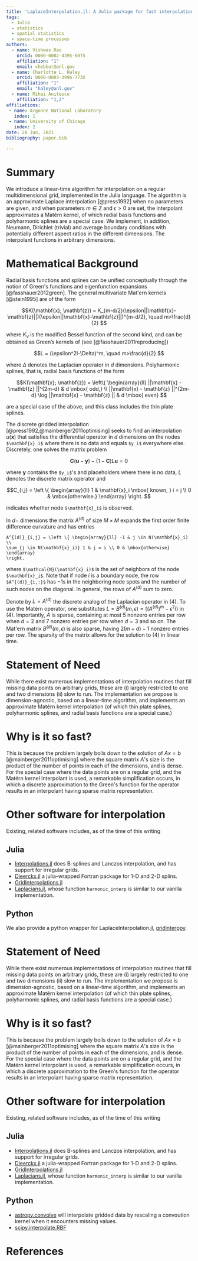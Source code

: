 ```yaml
---
title: 'LaplaceInterpolation.jl: A Julia package for fast interpolation on a grid'
tags:
  - Julia
  - statistics
  - spatial statistics
  - space-time processes
authors:
  - name: Vishwas Rao
    orcid: 0000-0002-4395-6075
    affiliation: "1"
    email: vhebbur@anl.gov
  - name: Charlotte L. Haley
    orcid: 0000-0003-3996-773X
    affiliation: "1"
    email: "haley@anl.gov" 
  - name: Mihai Anitescu
    affiliation: "1,2"
affiliations:
 - name: Argonne National Laboratory
   index: 1
 - name: University of Chicago
   index: 2
date: 28 Jun, 2021
bibliography: paper.bib

---
```


# Summary

We introduce a linear-time algorithm for interpolation on a regular
multidimensional grid, implemented in the Julia language. The algorithm is an
approximate Laplace interpolation [@press1992] when no parameters are given, and
when parameters $m\in\mathbb{Z}$ and $\epsilon > 0$ are set, the interpolant
approximates a Matérn kernel, of which radial basis functions and polyharmonic
splines are a special case. We implement, in addition, Neumann, Dirichlet
(trivial) and average boundary conditions with potentially different aspect
ratios in the different dimensions. The interpolant functions in arbitrary
dimensions.

# Mathematical Background

Radial basis functions and splines can be unified conceptually through the notion of
Green's functions and eigenfunction expansions [@fasshauer2012green]. 
The general multivariate Mat\'ern kernels [@stein1995] are of the form

```math
K(\mathbf{x}; \mathbf{z}) = K_{m-d/2}(\epsilon||\mathbf{x}-\mathbf{z}||)(\epsilon||\mathbf{x}-\mathbf{z}||)^{m-d/2}, \quad m>\frac{d}{2} 
```

where $K_{\nu}$ is the modified Bessel function of the second kind, and can be obtained as Green’s kernels of (see [@fasshauer2011reproducing])

```math
L = (\epsilon^2I-\Delta)^m, \quad m>\frac{d}{2} 
```

where $\Delta$ denotes the Laplacian operator in $d$ dimensions. Polyharmonic splines, that is, radial basis functions
of the form

```math
K(\mathbf{x}; \mathbf{z}) = \left\{ \begin{array}{ll} ||\mathbf{x} - \mathbf{z} ||^{2m-d} & d \mbox{ odd,} \\
||\mathbf{x} - \mathbf{z} ||^{2m-d} \log ||\mathbf{x} - \mathbf{z} || & d \mbox{
even} 
```

are a special case of the above, and this class includes the thin plate splines. 

The discrete gridded interpolation [@press1992,@mainberger2011optimising] seeks
to find an interpolation $u(\mathbf{x})$ that satisfies the differential operator in
$d$ dimensions on the nodes `$\mathbf{x}_i$` where there is no data and equals
`$y_i$` everywhere else. Discretely, one solves the
matrix problem

```math 
\mathbf{C} (\mathbf{u} - \mathbf{y}) - (1 - \mathbf{C}) L \mathbf{u} = 0 
```

where $\mathbf{y}$ contains the `$y_i$`'s and placeholders where there is no
data, $L$ denotes the discrete matrix operator and 

```math
C_{i,j} = \left \{ \begin{array}{ll} 1 & \mathbf{x}_i \mbox{ known, } i = j
\\ 0 & \mbox{otherwise.} \end{array} \right. 
```

indicates whether node `$\mathbf{x}_i$` is observed. 

In $d-$ dimensions the matrix $A^{(d)}$ of size $M \times M$ expands the first
order finite difference curvature and has entries

```{=latex}
A^{(d)}_{i,j} = \left \{ \begin{array}{ll} -1 & j \in N(\mathbf{x}_i) \\
\sum_{j \in N(\mathbf{x}_i)} 1 & j = i \\ 0 & \mbox{otherwise} \end{array}
\right.
```

where `$\mathcal{N}(\mathbf{x}_i)$` is the set of neighbors of the node
`$\mathbf{x}_i$`. Note that if node $i$ is a boundary node, the row
`$A^{(d)}_{i,:}$` has $-1$s in the neighboring node spots and the number of such
nodes on the diagonal. In general, the rows of $A^{(d)}$ sum to zero. 

Denote by $L = A^{(d)}$ the discrete analog of the Laplacian operator
in (4). To use the Matérn operator, one
substitutes $L = B^{(d)}(m, \epsilon) = ((A^{(d)})^m - \epsilon^2 I)$ in
(4). Importantly, $A$ is sparse, containing at most 5 nonzero
entries per row when $d = 2$ and $7$ nonzero entries per row when $d = 3$ and so
on. The Mat\'ern matrix $B^{(d)}(m, \epsilon)$ is also sparse, having $2(m+d)-1$
nonzero entries per row. The sparsity of the matrix allows for the solution to
(4) in linear time.

# Statement of Need

While there exist numerous implementations of interpolation routines that fill
missing data points on arbitrary grids, these are (i) largely restricted to one
and two dimensions (ii) slow to run. The implementation we propose is
dimension-agnostic, based on a linear-time algorithm, and implements an
approximate Matérn kernel interpolation (of which thin plate splines,
polyharmonic splines, and radial basis functions are a special case.)  

# Why is it so fast?

This is because the problem largely boils down to the solution of $Ax = b$
[@mainberger2011optimising] where the square matrix $A$'s size is the product of
the number of points in each of the dimensions, and is dense.  For the special
case where the data points are on a regular grid, and the Matérn kernel
interpolant is used, a remarkable simplification occurs, in which a discrete
approximation to the Green's function for the operator results in an interpolant
having sparse matrix representation.  

# Other software for interpolation

Existing, related software includes, as of the time of this writing

## Julia 

* [Interpolations.jl](https://github.com/JuliaMath/Interpolations.jl) does
  B-splines and Lanczos interpolation, and has support for irregular grids.
* [Dieerckx.jl](https://github.com/kbarbary/Dierckx.jl) a julia-wrapped Fortran
  package for 1-D and 2-D splins.
* [GridInterpolations.jl](https://github.com/sisl/GridInterpolations.jl) 
* [Laplacians.jl](https://github.com/danspielman/Laplacians.jl), whose function
`harmonic_interp` is similar to our vanilla implementation. 

## Python

We also provide a python wrapper for LaplaceInterpolation.jl, [gridinterppy](https://github.com/lootie/gridinterppy).

# Statement of Need

While there exist numerous implementations of interpolation routines that fill
missing data points on arbitrary grids, these are (i) largely restricted to one
and two dimensions (ii) slow to run. The implementation we propose is
dimension-agnostic, based on a linear-time algorithm, and implements an
approximate Matérn kernel interpolation (of which thin plate splines,
polyharmonic splines, and radial basis functions are a special case.)  

# Why is it so fast?

This is because the problem largely boils down to the solution of $Ax = b$
[@mainberger2011optimising] where the square matrix $A$'s size is the product of
the number of points in each of the dimensions, and is dense.  For the special
case where the data points are on a regular grid, and the Matérn kernel
interpolant is used, a remarkable simplification occurs, in which a discrete
approximation to the Green's function for the operator results in an interpolant
having sparse matrix representation.  

# Other software for interpolation

Existing, related software includes, as of the time of this writing

## Julia 

* [Interpolations.jl](https://github.com/JuliaMath/Interpolations.jl) does
  B-splines and Lanczos interpolation, and has support for irregular grids.
* [Dieerckx.jl](https://github.com/kbarbary/Dierckx.jl) a julia-wrapped Fortran
  package for 1-D and 2-D splins.
* [GridInterpolations.jl](https://github.com/sisl/GridInterpolations.jl) 
* [Laplacians.jl](https://github.com/danspielman/Laplacians.jl), whose function
`harmonic_interp` is similar to our vanilla implementation. 

## Python

* [astropy.convolve](https://docs.astropy.org/en/stable/api/astropy.convolution.convolve.html) will interpolate gridded data by rescaling a convoution kernel when it encounters missing values.
* [scipy.interpolate.RBF](https://docs.scipy.org/doc/scipy/reference/generated/scipy.interpolate.Rbf.html)

# References
